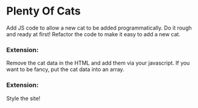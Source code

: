 # Plenty Of Cats

Add JS code to allow a new cat to be added programmatically. Do it rough and ready at first!
Refactor the code to make it easy to add a new cat.
### Extension:
Remove the cat data in the HTML and add them via your javascript. If you want to be fancy, put the cat data into an array.
### Extension:
Style the site!
